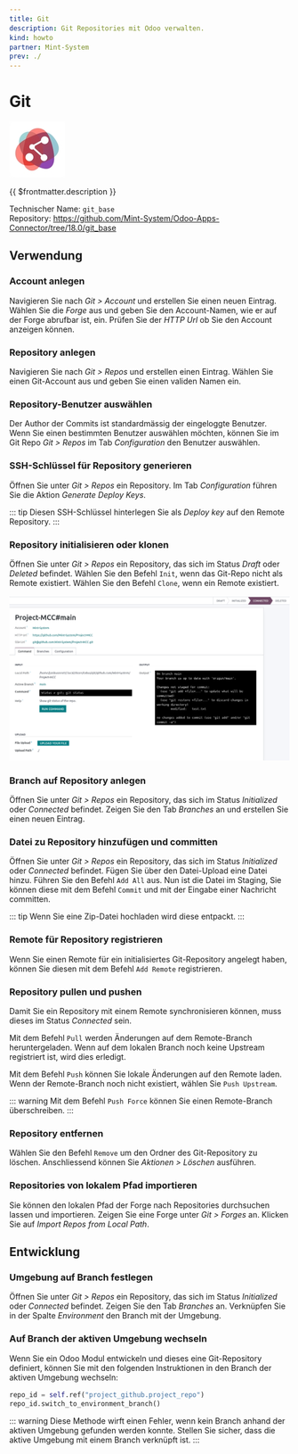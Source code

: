 ```yaml
---
title: Git
description: Git Repositories mit Odoo verwalten.
kind: howto
partner: Mint-System
prev: ./
---
```

# Git
![icons_odoo_git_base_modern](attachments/icons_odoo_git_base_modern.png)

{{ $frontmatter.description }}

Technischer Name: `git_base`\
Repository: <https://github.com/Mint-System/Odoo-Apps-Connector/tree/18.0/git_base>

## Verwendung

### Account anlegen

Navigieren Sie nach *Git > Account* und erstellen Sie einen neuen Eintrag. Wählen Sie die *Forge* aus und geben Sie den Account-Namen, wie er auf der Forge abrufbar ist, ein. Prüfen Sie der *HTTP Url* ob Sie den Account anzeigen können.

### Repository anlegen

Navigieren Sie nach *Git > Repos* und erstellen einen Eintrag. Wählen Sie einen Git-Account aus und geben Sie einen validen Namen ein.

### Repository-Benutzer auswählen

Der Author der Commits ist standardmässig der eingeloggte Benutzer. Wenn Sie einen bestimmten Benutzer auswählen möchten, können Sie im Git Repo *Git > Repos* im Tab *Configuration* den Benutzer auswählen.

### SSH-Schlüssel für Repository generieren

Öffnen Sie unter *Git > Repos* ein Repository. Im Tab *Configuration* führen Sie die Aktion *Generate Deploy Keys*.

::: tip
Diesen SSH-Schlüssel hinterlegen Sie als *Deploy key* auf den Remote Repository.
:::

### Repository initialisieren oder klonen

Öffnen Sie unter *Git > Repos* ein Repository, das sich im Status *Draft* oder *Deleted* befindet. Wählen Sie den Befehl `Init`, wenn das Git-Repo nicht als Remote existiert. Wählen Sie den Befehl `Clone`, wenn ein Remote existiert.

![](attachments/Git%20Base%20Screenshot.png)

### Branch auf Repository anlegen

Öffnen Sie unter *Git > Repos* ein Repository, das sich im Status *Initialized* oder *Connected* befindet. Zeigen Sie den Tab *Branches* an und erstellen Sie einen neuen Eintrag.

### Datei zu Repository hinzufügen und committen

Öffnen Sie unter *Git > Repos* ein Repository, das sich im Status *Initialized* oder *Connected* befindet. Fügen Sie über den Datei-Upload eine Datei hinzu. Führen Sie den Befehl `Add All` aus. Nun ist die Datei im Staging, Sie können diese mit dem Befehl `Commit` und mit der Eingabe einer Nachricht committen.

::: tip
Wenn Sie eine Zip-Datei hochladen wird diese entpackt.
:::

### Remote für Repository registrieren

Wenn Sie einen Remote für ein initialisiertes Git-Repository angelegt haben, können Sie diesen mit dem Befehl `Add Remote` registrieren.

### Repository pullen und pushen

Damit Sie ein Repository mit einem Remote synchronisieren können, muss dieses im Status *Connected* sein.

Mit dem Befehl `Pull` werden Änderungen auf dem Remote-Branch heruntergeladen. Wenn auf dem lokalen Branch noch keine Upstream registriert ist, wird dies erledigt.

Mit dem Befehl `Push` können Sie lokale Änderungen auf den Remote laden. Wenn der Remote-Branch noch nicht existiert, wählen Sie `Push Upstream`.

::: warning
Mit dem Befehl `Push Force` können Sie einen Remote-Branch überschreiben.
:::

### Repository entfernen

Wählen Sie den Befehl `Remove` um den Ordner des Git-Repository zu löschen. Anschliessend können Sie *Aktionen > Löschen* ausführen.

### Repositories von lokalem Pfad importieren

Sie können den lokalen Pfad der Forge nach Repositories durchsuchen lassen und importieren. Zeigen Sie eine Forge unter *Git > Forges* an. Klicken Sie auf *Import Repos from Local Path*.

## Entwicklung

### Umgebung auf Branch festlegen

Öffnen Sie unter *Git > Repos* ein Repository, das sich im Status *Initialized* oder *Connected* befindet. Zeigen Sie den Tab *Branches* an. Verknüpfen Sie in der Spalte *Environment* den Branch mit der Umgebung.

### Auf Branch der aktiven Umgebung wechseln

Wenn Sie ein Odoo Modul entwickeln und dieses eine Git-Repository definiert, können Sie mit den folgenden Instruktionen in den Branch der aktiven Umgebung wechseln:

```python
repo_id = self.ref("project_github.project_repo")
repo_id.switch_to_environment_branch()
```

::: warning
Diese Methode wirft einen Fehler, wenn kein Branch anhand der aktiven Umgebung gefunden werden konnte. Stellen Sie sicher, dass die aktive Umgebung mit einem Branch verknüpft ist.
:::
